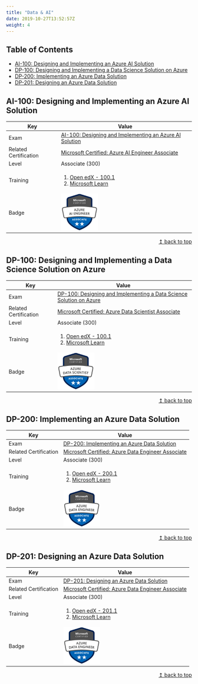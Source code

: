 ```yaml
---
title: "Data & AI"
date: 2019-10-27T13:52:57Z
weight: 4
---
```


## Table of Contents
* [AI-100: Designing and Implementing an Azure AI Solution](#ai-100-designing-and-implementing-an-azure-ai-solution)
* [DP-100: Designing and Implementing a Data Science Solution on Azure](#dp-100-designing-and-implementing-a-data-science-solution-on-azure)
* [DP-200: Implementing an Azure Data Solution](#dp-200-implementing-an-azure-data-solution)
* [DP-201: Designing an Azure Data Solution](#dp-201-designing-an-azure-data-solution)

## AI-100: Designing and Implementing an Azure AI Solution

| Key | Value |
| ------------- | ------------- |
| Exam | <a href="https://www.microsoft.com/en-us/learning/exam-AI-100.aspx" target="_blank">AI-100: Designing and Implementing an Azure AI Solution</a> |
| Related Certification | <a href="https://www.microsoft.com/en-us/learning/azure-ai-engineer.aspx" target="_blank">Microsoft Certified: Azure AI Engineer Associate</a> |
| Level | Associate (300) |
| Training | <ol><li><a href="https://aka.ms/openedx-AI-100.1-about" target="_blank">Open edX - 100.1</a></li><li><a href="https://docs.microsoft.com/en-us/learn/browse/?products=azure&resource_type=learning%20path&roles=ai-engineer" target="_blank">Microsoft Learn</a></li></ol> |
| Badge | <img src="/images/badge-azure-ai-engineer.png" alt="Azure AI Engineer Associate" width="100px">  |

<div align="right"><a href="#table-of-contents">↥ back to top</a></div>

## DP-100: Designing and Implementing a Data Science Solution on Azure

| Key | Value |
| ------------- | ------------- |
| Exam | <a href="https://www.microsoft.com/en-us/learning/exam-dp-100.aspx" target="_blank">DP-100: Designing and Implementing a Data Science Solution on Azure</a> |
| Related Certification | <a href="https://www.microsoft.com/en-us/learning/azure-data-scientist.aspx" target="_blank">Microsoft Certified: Azure Data Scientist Associate</a> |
| Level | Associate (300) |
| Training | <ol><li><a href="https://aka.ms/elms-DP-100.1-about" target="_blank">Open edX - 100.1</a></li><li><a href="https://docs.microsoft.com/en-us/learn/browse/?products=azure&resource_type=learning%20path&roles=data-scientist" target="_blank">Microsoft Learn</a></li></ol> |
| Badge | <img src="/images/badge-azure-data-scientist.png" alt="Azure Data Scientist Associate" width="100px">  |

<div align="right"><a href="#table-of-contents">↥ back to top</a></div>

## DP-200: Implementing an Azure Data Solution

| Key | Value |
| ------------- | ------------- |
| Exam | <a href="https://www.microsoft.com/en-us/learning/exam-dp-200.aspx" target="_blank">DP-200: Implementing an Azure Data Solution</a> |
| Related Certification | <a href="https://www.microsoft.com/en-us/learning/azure-data-engineer.aspx" target="_blank">Microsoft Certified: Azure Data Engineer Associate</a> |
| Level | Associate (300) |
| Training | <ol><li><a href="https://aka.ms/elms-DP-200.1-about" target="_blank">Open edX - 200.1</a></li><li><a href="https://docs.microsoft.com/en-us/learn/browse/?products=azure&resource_type=learning%20path&roles=data-engineer" target="_blank">Microsoft Learn</a></li></ol> |
| Badge | <img src="/images/badge-azure-data-engineer.png" alt="Azure Data Engineer Associate" width="100px">  |

<div align="right"><a href="#table-of-contents">↥ back to top</a></div>

## DP-201: Designing an Azure Data Solution

| Key | Value |
| ------------- | ------------- |
| Exam | <a href="https://www.microsoft.com/en-us/learning/exam-dp-201.aspx" target="_blank">DP-201: Designing an Azure Data Solution</a> |
| Related Certification | <a href="https://www.microsoft.com/en-us/learning/azure-data-engineer.aspx" target="_blank">Microsoft Certified: Azure Data Engineer Associate</a> |
| Level | Associate (300) |
| Training | <ol><li><a href="https://aka.ms/elms-DP-201.1-about" target="_blank">Open edX - 201.1</a></li><li><a href="https://docs.microsoft.com/en-us/learn/browse/?products=azure&resource_type=learning%20path&roles=data-engineer" target="_blank">Microsoft Learn</a></li></ol> |
| Badge | <img src="/images/badge-azure-data-engineer.png" alt="Azure Data Engineer Associate" width="100px">  |

<div align="right"><a href="#table-of-contents">↥ back to top</a></div>
